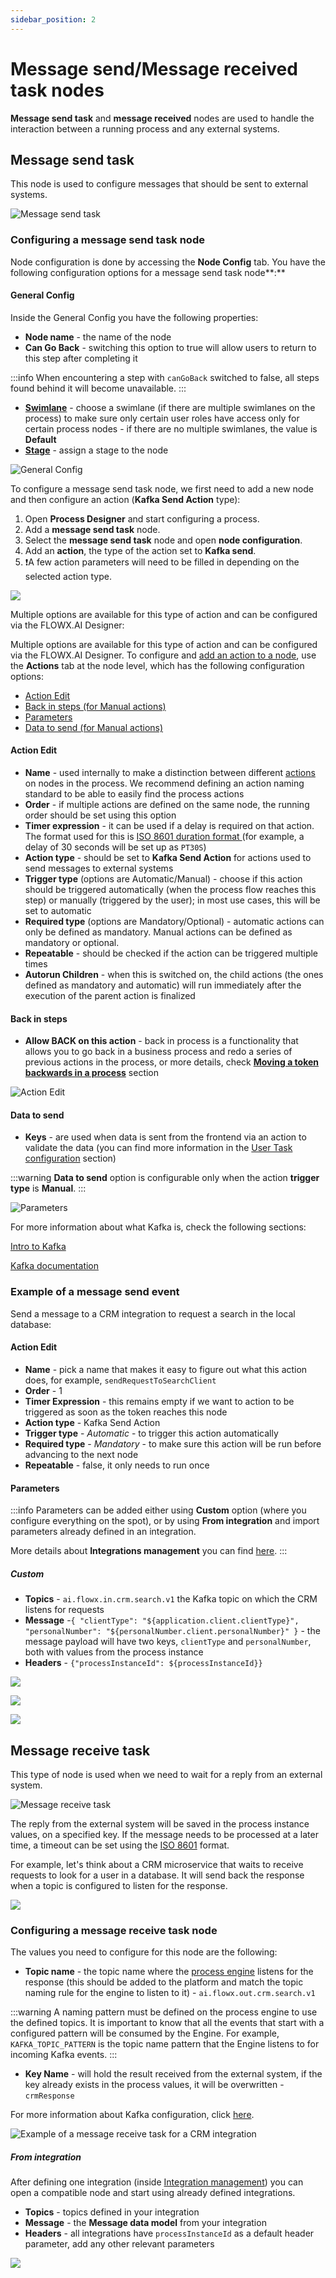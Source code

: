 ```yaml
---
sidebar_position: 2
---
```

# Message send/Message received task nodes

**Message send task** and **message received** nodes are used to handle the interaction between a running process and any external systems.

## Message send task

This node is used to configure messages that should be sent to external systems.

![Message send task](https://s3.eu-west-1.amazonaws.com/docx.flowx.ai/2.14/message_send_task.png#center)

### Configuring a message send task node

Node configuration is done by accessing the **Node Config** tab. You have the following configuration options for a message send task node**:**

#### General Config

Inside the General Config you have the following properties:

* **Node name** - the name of the node
* **Can Go Back** - switching this option to true will allow users to return to this step after completing it

:::info
When encountering a step with `canGoBack` switched to false, all steps found behind it will become unavailable.
:::

* [**Swimlane**](../../platform-deep-dive/user-roles-management/swimlanes.md) - choose a swimlane (if there are multiple swimlanes on the process) to make sure only certain user roles have access only for certain process nodes - if there are no multiple swimlanes, the value is **Default**
* [**Stage**](../../platform-deep-dive/plugins/custom-plugins/task-management/using-stages.md) - assign a stage to the node

![General Config](https://s3.eu-west-1.amazonaws.com/docx.flowx.ai/2.14/message_send_task_action.png)

To configure a message send task node, we first need to add a new node and then configure an action (**Kafka Send Action** type):

1. Open **Process Designer** and start configuring a process.
2. Add a **message send task** node.
3. Select the **message send task** node and open **node configuration**.
4. Add an **action**, the type of the action set to **Kafka send**.
5. :exclamation:A few action parameters will need to be filled in depending on the selected action type.

![](https://s3.eu-west-1.amazonaws.com/docx.flowx.ai/2.14/message_send_node.gif)

Multiple options are available for this type of action and can be configured via the FLOWX.AI Designer:

Multiple options are available for this type of action and can be configured via the FLOWX.AI Designer. To configure and [add an action to a node](../../flowx-designer/managing-a-process-flow/adding-an-action-to-a-node.md), use the **Actions** tab at the node level, which has the following configuration options:

* [Action Edit](#action-edit)
* [Back in steps (for Manual actions)](#back-in-steps)
* [Parameters](#parameters)
* [Data to send (for Manual actions)](#data-to-send)

#### Action Edit

* **Name** - used internally to make a distinction between different [actions](../actions.md) on nodes in the process. We recommend defining an action naming standard to be able to easily find the process actions
* **Order** - if multiple actions are defined on the same node, the running order should be set using this option
* **Timer expression** - it can be used if a delay is required on that action. The format used for this is [ISO 8601 duration format ](https://www.digi.com/resources/documentation/digidocs/90001437-13/reference/r\_iso\_8601\_duration\_format.htm)(for example, a delay of 30 seconds will be set up as `PT30S`)
* **Action type** - should be set to **Kafka Send Action** for actions used to send messages to external systems
* **Trigger type** (options are Automatic/Manual) - choose if this action should be triggered automatically (when the process flow reaches this step) or manually (triggered by the user); in most use cases, this will be set to automatic
* **Required type** (options are Mandatory/Optional) - automatic actions can only be defined as mandatory. Manual actions can be defined as mandatory or optional.
* **Repeatable** - should be checked if the action can be triggered multiple times
* **Autorun Children** - when this is switched on, the child actions (the ones defined as mandatory and automatic) will run immediately after the execution of the parent action is finalized

#### **Back in steps**

* **Allow BACK on this action** - back in process is a functionality that allows you to go back in a business process and redo a series of previous actions in the process, or more details, check [**Moving a token backwards in a process**](../../flowx-designer/managing-a-process-flow/moving-a-token-backwards-in-a-process.md) section

![Action Edit](https://s3.eu-west-1.amazonaws.com/docx.flowx.ai/2.14/message_send_action_edit.png)

#### Data to send

* **Keys** - are used when data is sent from the frontend via an action to validate the data (you can find more information in the [User Task configuration](user-task-node/) section)

:::warning
**Data to send** option is configurable only when the action **trigger type** is **Manual**.
:::

![Parameters](https://s3.eu-west-1.amazonaws.com/docx.flowx.ai/2.14/parameters_message_send.gif)

For more information about what Kafka is, check the following sections:

[Intro to Kafka](/docs/platform-overview/frameworks-and-standards/event-driven-architecture-frameworks/intro-to-kafka-concepts)

[Kafka documentation](https://kafka.apache.org/documentation/)

### Example of a message send event

Send a message to a CRM integration to request a search in the local database:

#### Action Edit

* **Name** - pick a name that makes it easy to figure out what this action does, for example, `sendRequestToSearchClient`
* **Order** - 1
* **Timer Expression** - this remains empty if we want to action to be triggered as soon as the token reaches this node
* **Action type** - Kafka Send Action
* **Trigger type** - _Automatic_ - to trigger this action automatically
* **Required type** - _Mandatory_ - to make sure this action will be run before advancing to the next node
* **Repeatable** - false, it only needs to run once

#### **Parameters**

:::info
Parameters can be added either using **Custom** option (where you configure everything on the spot), or by using **From integration** and import parameters already defined in an integration.

More details about **Integrations management** you can find [here](../../platform-deep-dive/core-components/core-extensions/integration-management).
:::

##### Custom

* **Topics** - `ai.flowx.in.crm.search.v1` the Kafka topic on which the CRM listens for requests
* **Message** -`{ "clientType": "${application.client.clientType}", "personalNumber": "${personalNumber.client.personalNumber}" }` - the message payload will have two keys, `clientType` and `personalNumber`, both with values from the process instance
* **Headers** - `{"processInstanceId": ${processInstanceId}}`

![](https://s3.eu-west-1.amazonaws.com/docx.flowx.ai/2.14/message_send_param1.png)

![](https://s3.eu-west-1.amazonaws.com/docx.flowx.ai/2.14/message_send_param2.png)

![](https://s3.eu-west-1.amazonaws.com/docx.flowx.ai/2.14/message_send_param3.png)

## Message receive task

This type of node is used when we need to wait for a reply from an external system.

![Message receive task](https://s3.eu-west-1.amazonaws.com/docx.flowx.ai/2.14/message_receive_node.png#center)

The reply from the external system will be saved in the process instance values, on a specified key. If the message needs to be processed at a later time, a timeout can be set using the [ISO 8601](https://www.digi.com/resources/documentation/digidocs/90001437-13/reference/r\_iso\_8601\_duration\_format.htm) format.

For example, let's think about a CRM microservice that waits to receive requests to look for a user in a database. It will send back the response when a topic is configured to listen for the response.

![](https://s3.eu-west-1.amazonaws.com/docx.flowx.ai/2.14/message_receive_example.png)

### Configuring a message receive task node

The values you need to configure for this node are the following:

* **Topic name** - the topic name where the [process engine](../../platform-deep-dive/core-components/flowx-engine/flowx-engine.md) listens for the response (this should be added to the platform and match the topic naming rule for the engine to listen to it) - `ai.flowx.out.crm.search.v1`

:::warning
A naming pattern must be defined on the process engine to use the defined topics. It is important to know that all the events that start with a configured pattern will be consumed by the Engine. For example, `KAFKA_TOPIC_PATTERN` is the topic name pattern that the Engine listens to for incoming Kafka events.
:::

* **Key Name** - will hold the result received from the external system, if the key already exists in the process values, it will be overwritten - `crmResponse`

For more information about Kafka configuration, click [here](../../platform-setup-guides/flowx-engine-setup-guide/flowx-engine-setup-guide.md#configuring-kafka).

![Example of a message receive task for a CRM integration](https://s3.eu-west-1.amazonaws.com/docx.flowx.ai/2.14/message_receive_kafka.png)


##### From integration

After defining one integration (inside [Integration management](../../platform-deep-dive/core-components/core-extensions/integration-management)) you can open a compatible node and start using already defined integrations.

* **Topics** - topics defined in your integration 
* **Message** - the **Message data model** from your integration
* **Headers** - all integrations have `processInstanceId` as a default header parameter, add any other relevant parameters

![](https://s3.eu-west-1.amazonaws.com/docx.flowx.ai/2.14/message_send_from_integr.gif)